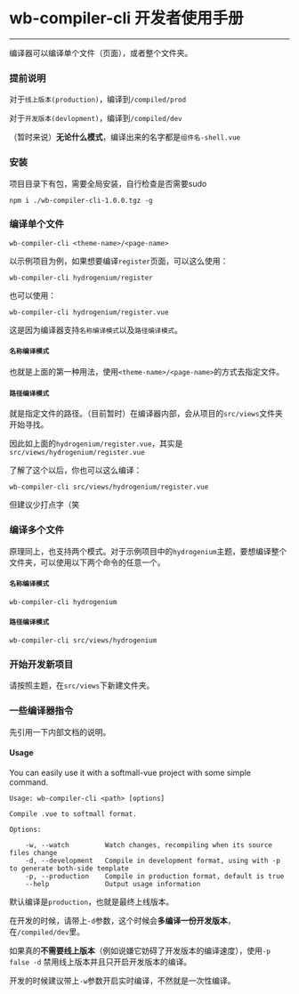 # wb-compiler-cli 开发者使用手册
---
编译器可以编译单个文件（页面），或者整个文件夹。

### 提前说明

对于`线上版本(production)`，编译到`/compiled/prod`

对于`开发版本(devlopment)`，编译到`/compiled/dev`

（暂时来说）**无论什么模式**，编译出来的名字都是`组件名-shell.vue`

### 安装
项目目录下有包，需要全局安装，自行检查是否需要sudo

```shell
npm i ./wb-compiler-cli-1.0.0.tgz -g
```

### 编译单个文件
```shell
wb-compiler-cli <theme-name>/<page-name>
```
以示例项目为例，如果想要编译`register`页面，可以这么使用：

```shell
wb-compiler-cli hydrogenium/register
```
也可以使用：

```shell
wb-compiler-cli hydrogenium/register.vue
```
这是因为编译器支持`名称编译模式`以及`路径编译模式`。

#### `名称编译模式`
也就是上面的第一种用法，使用`<theme-name>/<page-name>`的方式去指定文件。

#### `路径编译模式`
就是指定文件的路径。（目前暂时）在编译器内部，会从项目的`src/views`文件夹开始寻找。

因此如上面的`hydrogenium/register.vue`，其实是`src/views/hydrogenium/register.vue`

了解了这个以后，你也可以这么编译：

```shell
wb-compiler-cli src/views/hydrogenium/register.vue
```
但建议少打点字（笑

### 编译多个文件
原理同上，也支持两个模式。对于示例项目中的`hydrogenium`主题，要想编译整个文件夹，可以使用以下两个命令的任意一个。

#### `名称编译模式`
```shell
wb-compiler-cli hydrogenium
```

#### `路径编译模式`
```shell
wb-compiler-cli src/views/hydrogenium
```

### 开始开发新项目
请按照主题，在`src/views`下新建文件夹。

### 一些编译器指令
先引用一下内部文档的说明。

#### Usage
You can easily use it with a softmall-vue project with some simple command.

```
Usage: wb-compiler-cli <path> [options]

Compile .vue to softmall format.

Options:

    -w, --watch         Watch changes, recompiling when its source files change
    -d, --development   Compile in development format, using with -p to generate both-side template
    -p, --production    Compile in production format, default is true
    --help              Output usage information
```

默认编译是`production`，也就是最终上线版本。

在开发的时候，请带上`-d`参数，这个时候会**多编译一份开发版本**，在`/compiled/dev`里。

如果真的**不需要线上版本**（例如说嫌它妨碍了开发版本的编译速度），使用`-p false -d` 禁用线上版本并且只开启开发版本的编译。

开发的时候建议带上`-w`参数开启实时编译，不然就是一次性编译。